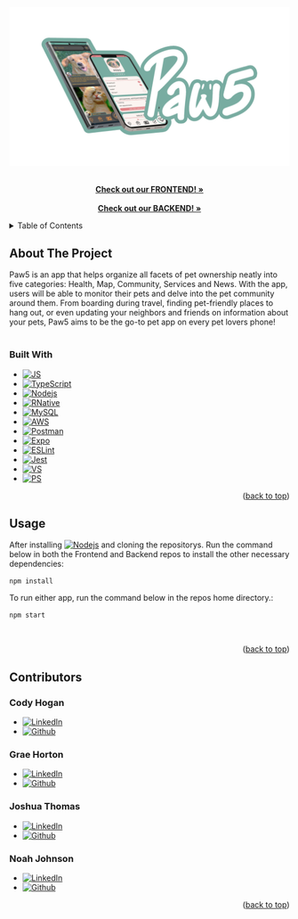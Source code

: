 <div id="top"></div>
<div align="center">
  <a href="https://github.com/Paw5" height="60" width="45">
    <img src="assets/paw5ReadmePic.png" alt="Logo">
  </a>
  
  <p align="center">
    <br />
    <a href="https://github.com/Paw5/frontend"><strong>Check out our FRONTEND! »</strong></a>
    <br />
    <br />
    <a href="https://github.com/Paw5/backend"><strong>Check out our BACKEND! »</strong></a>
  </p>
</div>

<details>
  <summary>Table of Contents</summary>
  <ol>
    <li>
      <a href="#about-the-project">About The Project</a>
      <ul>
        <li><a href="#tools">Tools</a></li>
      </ul>
    </li>
    <li><a href="#usage">Usage and Installation</a></li>
    <li><a href="#contributors">Contributors</a></li>
  </ol>
</details>

## About The Project
Paw5 is an app that helps organize all facets of pet ownership neatly into five categories: Health, Map, Community, Services and News. With the app, users will be able to monitor their pets and delve into the pet community around them. From boarding during travel, finding pet-friendly places to hang out, or even updating your neighbors and friends on information about your pets, Paw5 aims to be the go-to pet app on every pet lovers phone!
<br />
<br />
### Built With
* [![JS]][JSurl]
* [![TypeScript]][TSurl]
* [![Nodejs]][Nodejsurl]
* [![RNative]][RNurl]
* [![MySQL]][MySQLurl]
* [![AWS]][AWSurl]
* [![Postman]][Postmanurl]
* [![Expo]][Expourl]
* [![ESLint]][ESurl]
* [![Jest]][Jesturl]
* [![VS]][VSurl]
* [![PS]][PSurl]

<p align="right">(<a href="#top">back to top</a>)</p>

## Usage
After installing [![Nodejs]][Nodejsurl] and cloning the repositorys.
Run the command below in both the Frontend and Backend repos to install the other necessary dependencies:
```
npm install
```
To run either app, run the command below in the repos home directory.:
```
npm start
```
<br />

<p align="right">(<a href="#top">back to top</a>)</p>

## Contributors

### Cody Hogan 
* [![LinkedIn]][LinkedInCody]
* [![Github]][GithubCody]

### Grae Horton 
* [![LinkedIn]][LinkedInGrae]
* [![Github]][GithubGrae]

### Joshua Thomas
* [![LinkedIn]][LinkedInJosh]
* [![Github]][GithubJosh]

### Noah Johnson
* [![LinkedIn]][LinkedInNoah]
* [![Github]][GithubNoah]

<p align="right">(<a href="#top">back to top</a>)</p>

[LinkedIn]: https://img.shields.io/badge/LinkedIn-0077B5?style=for-the-badge&logo=linkedin&logoColor=white
[Github]: https://img.shields.io/badge/GitHub-100000?style=for-the-badge&logo=github&logoColor=white
[LinkedInCody]: https://www.linkedin.com/in/codyqhogan/
[GithubCody]: https://github.com/codyqhogan
[LinkedInGrae]: https://www.linkedin.com/in/graehorton/
[GithubGrae]: https://github.com/kgh0054
[LinkedInNoah]: https://www.linkedin.com/in/noah-johnson-786455167/
[GithubNoah]: https://github.com/johnsnoa
[LinkedInJosh]: https://www.linkedin.com/in/joshuamathewthomas/
[GithubJosh]: https://github.com/KaptainJosh
[JS]: https://img.shields.io/badge/JavaScript-323330?style=for-the-badge&logo=javascript&logoColor=F7DF1E
[JSurl]: https://www.javascript.com/
[PS]: https://img.shields.io/badge/Adobe%20Photoshop-31A8FF?style=for-the-badge&logo=Adobe%20Photoshop&logoColor=black
[PSurl]: https://www.adobe.com/products/photoshop/landpa.html?sdid=KKQIN&mv=search&kw=photoshop&ef_id=Cj0KCQjwuaiXBhCCARIsAKZLt3kAIUDI8pHVI7aOMDhje43QN6h3HbJVwG3crWMH70Ihh7zIBdWU8lEaAtz_EALw_wcB:G:s&s_kwcid=AL!3085!3!522504775617!e!!g!!photoshop!1712238394!67643541820&gclid=Cj0KCQjwuaiXBhCCARIsAKZLt3kAIUDI8pHVI7aOMDhje43QN6h3HbJVwG3crWMH70Ihh7zIBdWU8lEaAtz_EALw_wcB
[VS]: https://img.shields.io/badge/Visual_Studio_Code-0078D4?style=for-the-badge&logo=visual%20studio%20code&logoColor=white
[VSurl]: https://code.visualstudio.com/
[RNative]: https://img.shields.io/badge/React_Native-20232A?style=for-the-badge&logo=react&logoColor=61DAFB
[RNurl]: https://reactnative.dev/
[AWS]: https://img.shields.io/badge/Amazon_AWS-232F3E?style=for-the-badge&logo=amazon-aws&logoColor=white
[AWSurl]: https://aws.amazon.com/
[Jest]: https://img.shields.io/badge/Jest-323330?style=for-the-badge&logo=Jest&logoColor=white
[Jesturl]: https://jestjs.io/
[Nodejs]: https://img.shields.io/badge/Node.js-43853D?style=for-the-badge&logo=node.js&logoColor=white
[Nodejsurl]: https://nodejs.org/en/
[MySQL]: https://img.shields.io/badge/MySQL-005C84?style=for-the-badge&logo=mysql&logoColor=white
[MySQLurl]: https://www.mysql.com/
[ESLint]: https://img.shields.io/badge/eslint-3A33D1?style=for-the-badge&logo=eslint&logoColor=white
[ESurl]: https://eslint.org/
[TypeScript]: https://img.shields.io/badge/TypeScript-007ACC?style=for-the-badge&logo=typescript&logoColor=white
[TSurl]: https://www.typescriptlang.org/
[Expo]: https://img.shields.io/badge/expo-1C1E24?style=for-the-badge&logo=expo&logoColor=#D04A37
[Expourl]: https://expo.dev/client
[Postman]: https://img.shields.io/badge/Postman-FF6C37?style=for-the-badge&logo=postman&logoColor=white
[Postmanurl]: https://www.postman.com/
